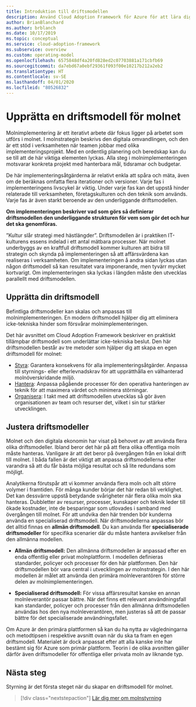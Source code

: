 ```yaml
---
title: Introduktion till driftsmodellen
description: Använd Cloud Adoption Framework för Azure för att lära dig hur du etablerar en driftsmodell för molnet.
author: BrianBlanchard
ms.author: brblanch
ms.date: 10/17/2019
ms.topic: conceptual
ms.service: cloud-adoption-framework
ms.subservice: overview
ms.custom: operating-model
ms.openlocfilehash: 6575848df4a20fd828ed2c07703881a171cbfb69
ms.sourcegitcommit: da7ebd67a0ebf29361f093f00e10217b212a2eb2
ms.translationtype: HT
ms.contentlocale: sv-SE
ms.lasthandoff: 04/01/2020
ms.locfileid: "80526832"
---
```

# <a name="establish-an-operating-model-for-the-cloud"></a>Upprätta en driftsmodell för molnet

Molnimplementering är ett iterativt arbete där fokus ligger på arbetet som utförs i molnet. I molnstrategin beskrivs den digitala omvandlingen, och den är ett stöd i verksamheten när teamen jobbar med olika implementeringsprojekt. Med en ordentlig planering och beredskap kan du se till att de här viktiga elementen lyckas. Alla steg i molnimplementeringen motsvarar konkreta projekt med hanterbara mål, tidsramar och budgetar.

De här implementeringsåtgärderna är relativt enkla att spåra och mäta, även om de beräknas omfatta flera iterationer och versioner. Varje fas i implementeringens livscykel är viktig. Under varje fas kan det uppstå hinder relaterade till verksamheten, företagskulturen och den teknik som används. Varje fas är även starkt beroende av den underliggande driftsmodellen.

**Om implementeringen beskriver vad som görs så definierar driftsmodellen den underliggande strukturen för vem som gör det och hur det ska genomföras.**

”Kultur slår strategi med hästlängder”. Driftsmodellen är i praktiken IT-kulturens essens indelad i ett antal mätbara processer. När molnet underbyggs av en kraftfull driftsmodell kommer kulturen att bidra till strategin och skynda på implementeringen så att affärsvärdena kan realiseras i verksamheten. Om implementeringen å andra sidan lyckas utan någon driftsmodell så kan resultatet vara imponerande, men tyvärr mycket kortvarigt. Om implementeringen ska lyckas i längden måste den utvecklas parallellt med driftsmodellen.

## <a name="establish-your-operating-model"></a>Upprätta din driftsmodell

Befintliga driftsmodeller kan skalas och anpassas till molnimplementeringen. En modern driftsmodell hjälper dig att eliminera icke-tekniska hinder som försvårar molnimplementeringen.

Det här avsnittet om Cloud Adoption Framework beskriver en praktiskt tillämpbar driftsmodell som underlättar icke-tekniska beslut. Den här driftsmodellen består av tre metoder som hjälper dig att skapa en egen driftsmodell för molnet:

- [Styra](../govern/index.md): Garantera konsekvens för alla implementeringsåtgärder. Anpassa till styrnings- eller efterlevnadskrav för att upprätthålla en välhanterad molnöverskridande miljö.
- [Hantera](../manage/index.md): Anpassa pågående processer för den operativa hanteringen av teknik för att maximera värdet och minimera störningar.
- [Organisera](../organize/index.md): I takt med att driftsmodellen utvecklas så gör även organisationen av team och resurser det, vilket i sin tur stärker utvecklingen.

## <a name="align-operating-models"></a>Justera driftsmodeller

Molnet och den digitala ekonomin har visat på behovet av att använda flera olika driftsmodeller. Ibland beror det här på att flera olika offentliga moln måste hanteras. Vanligare är att det beror på övergången från en lokal drift till molnet. I båda fallen är det viktigt att anpassa driftsmodellerna efter varandra så att du får bästa möjliga resultat och så lite redundans som möjligt.

Analytikerna förutspår att vi kommer använda flera moln och allt större volymer i framtiden. För många kunder börjar det här redan bli verklighet. Det kan dessvärre uppstå betydande svårigheter när flera olika moln ska hanteras. Dubbletter av resurser, processer, kunskaper och teknik leder till ökade kostnader, inte de besparingar som utlovades i samband med övergången till molnet. För att undvika den här trenden bör kunderna använda en specialiserad driftsmodell. När driftsmodellerna anpassas bör det alltid finnas en **allmän driftsmodell**. Du kan använda fler **specialiserade driftsmodeller** för specifika scenarier där du måste hantera avvikelser från den allmänna modellen.

- **Allmän driftsmodell:** Den allmänna driftsmodellen är anpassad efter en enda offentlig eller privat molnplattform. I modellen definieras standarder, policyer och processer för den här plattformen. Den här driftsmodellen bör vara central i utvecklingen av molnstrategin. I den här modellen är målet att använda den primära molnleverantören för större delen av molnimplementeringen.

- **Specialiserad driftsmodell:** För vissa affärsresultat kanske en annan molnleverantör passar bättre. När det finns ett relevant användningsfall kan standarder, policyer och processer från den allmänna driftsmodellen användas hos den nya molnleverantören, men justeras så att de passar bättre för det specialiserade användningsfallet.

Om Azure är den primära plattformen så kan du ha nytta av vägledningarna och metodtipsen i respektive avsnitt ovan när du ska ta fram en egen driftsmodell. Materialet är dock anpassat efter att alla kanske inte har bestämt sig för Azure som primär plattform. Teorin i de olika avsnitten gäller därför även driftsmodeller för offentliga eller privata moln av liknande typ.

## <a name="next-steps"></a>Nästa steg

Styrning är det första steget när du skapar en driftsmodell för molnet.

> [!div class="nextstepaction"]
> [Lär dig mer om molnstyrning](../govern/index.md)
